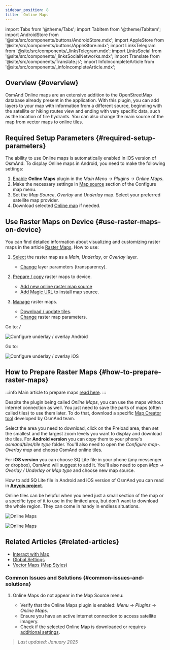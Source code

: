 ```yaml
---
sidebar_position: 8
title:  Online Maps
---
```


import Tabs from '@theme/Tabs';
import TabItem from '@theme/TabItem';
import AndroidStore from '@site/src/components/buttons/AndroidStore.mdx';
import AppleStore from '@site/src/components/buttons/AppleStore.mdx';
import LinksTelegram from '@site/src/components/_linksTelegram.mdx';
import LinksSocial from '@site/src/components/_linksSocialNetworks.mdx';
import Translate from '@site/src/components/Translate.js';
import InfoIncompleteArticle from '@site/src/components/_infoIncompleteArticle.mdx';


## Overview {#overview}

OsmAnd Online maps are an extensive addition to the OpenStreetMap database already present in the application. With this plugin, you can add layers to your map with information from a different source, beginning with the satellite or hiking routes view and ending with very specific data, such as the location of fire hydrants. You can also change the main source of the map from vector maps to online tiles.


## Required Setup Parameters {#required-setup-parameters}

The ability to use Online maps is automatically enabled in iOS version of OsmAnd. To display Online maps in Android, you need to make the following settings:

1. [Enable](../plugins/index.md#enable--disable) **Online Maps** plugin in the *Main Menu → Plugins → Online Maps*.
2. Make the necessary settings in [Map source](../map/raster-maps.md#select-raster-maps) section of the Configure map menu.
3. Set the *Map Source*, *Overlay* and *Underlay* map. Select your preferred satellite map provider.
4. Download selected [Online map](#how-to-prepare-raster-maps) if needed.


## Use Raster Maps on Device {#use-raster-maps-on-device}

You can find detailed information about visualizing and customizing raster maps in the article [Raster Maps](../map/raster-maps.md). How to use:

1. [Select](../map/raster-maps.md#select-raster-maps) the raster map as a *Main*, *Underlay*, or *Overlay* layer.
    - [Change](../map/raster-maps.md#how-to-use-raster-maps) layer parameters (transparency).

2. [Prepare / copy](../map/raster-maps.md#prepare--copy-raster-maps-to-device) raster maps to device.
    - [Add new online raster map source](../map/raster-maps.md#add-new-online-raster-map-source)
    - [Add Magic URL](../map/raster-maps.md#magic-url-to-install-map-source) to install map source.

3. [Manage](../map/raster-maps.md#manage-raster-maps) raster maps.
    - [Download / update tiles](../map/raster-maps.md#download--update-tiles).
    - [Change](../map/raster-maps.md#change-raster-map-parameters) raster map parameters.


<Tabs groupId="operating-systems">

<TabItem value="android" label="Android">  

Go to: *<Translate android="true" ids="shared_string_menu,configure_map,layer_overlay"/> / <Translate android="true" ids="layer_underlay"/>*

![Configure underlay / overlay Android](@site/static/img/plugins/online-maps/config-underlay-overlay-android.png)

</TabItem>

<TabItem value="ios" label="iOS">  

Go to: *<Translate ios="true" ids="shared_string_menu,configure_map,map_settings_overunder"/>*

![Configure underlay / overlay iOS](@site/static/img/plugins/online-maps/config-underlay-overlay-ios.png)

</TabItem>

</Tabs>


## How to Prepare Raster Maps {#how-to-prepare-raster-maps}

:::info
Main article to prepare maps [read here](https://docs.osmand.net/docs/technical/map-creation/create-offline-maps-yourself#raster-maps-advanced).
:::

Despite the plugin being called *Online Maps*, you can use the maps without internet connection as well. You just need to save the parts of maps (often called tiles) to use them later. To do that, download a specific [Map Creator tool](http://download.osmand.net/latest-night-build/OsmAndMapCreator-main.zip) developed by OsmAnd team.

Select the area you need to download, click on the Preload area, then set the smallest and the largest zoom levels you want to display and download the tiles.
For <b>Android version</b> you can copy them to your phone's <i>osmand/tiles/*tile type*</i> folder. You'll also need to open the <i>Configure map-. Overlay map</i> and choose OsmAnd online tiles.

For <b>iOS version</b> you can choose SQ Lite file in your phone (any messenger or dropbox), OsmAnd will suggest to add it. You'll also need to open <i>Map → Overlay / Underlay or Map type</i> and choose new map source.

How to add SQ Lite file in Android and iOS version of OsmAnd you can read in <a href="https://anygis.ru/Web/Html/Osmand_en"><b>Anygis project</b></a>.


Online tiles can be helpful when you need just a small section of the map or a specific type of it to use in the limited area, but don't want to download the whole region. They can come in handy in endless situations.

![Online Maps](@site/static/img/plugins/online-maps/map_creator.jpg)

![Online Maps](@site/static/img/plugins/online-maps/map_creator_menu.jpg)


## Related Articles {#related-articles}

- [Interact with Map](../../user/map/interact-with-map.md)
- [Global Settings](../../user/personal/global-settings.md)
- [Vector Maps (Map Styles)](../../user/map/vector-maps.md)

### Common Issues and Solutions {#common-issues-and-solutions}

1. Online Maps do not appear in the Map Source menu:  
  
    - Verify that the Online Maps plugin is enabled: *Menu → Plugins → Online Maps*.  
    - Ensure you have an active internet connection to access satellite imagery.  
    - Check if the selected Online Map is downloaded or requires [additional settings](../map/raster-maps.md#select-raster-maps).

> *Last updated: January 2025*
